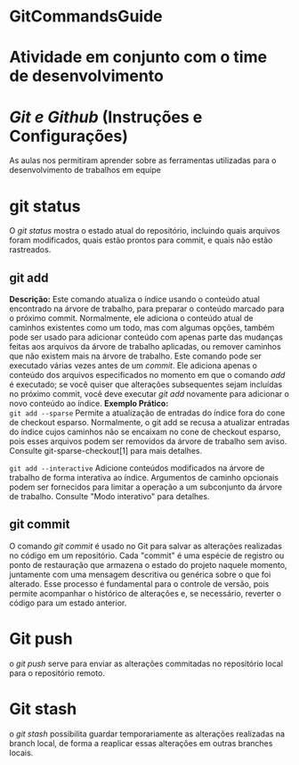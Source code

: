 # GitCommandsGuide
# Atividade em conjunto com o time de desenvolvimento

# *Git e Github* (Instruções e Configurações)
As aulas nos permitiram aprender sobre as ferramentas utilizadas para o desenvolvimento de trabalhos em equipe

# git status
O *git status* mostra o estado atual do repositório, incluindo quais arquivos foram modificados, quais estão prontos para commit, e quais não estão rastreados.

## git add
**Descrição:** Este comando atualiza o índice usando o conteúdo atual encontrado na árvore de trabalho, para preparar o conteúdo marcado para o próximo commit. 
Normalmente, ele adiciona o conteúdo atual de caminhos existentes como um todo, mas com algumas opções, também pode ser usado para adicionar conteúdo com apenas 
parte das mudanças feitas aos arquivos da árvore de trabalho aplicadas, ou remover caminhos que não existem mais na árvore de trabalho.
Este comando pode ser executado várias vezes antes de um *commit*. Ele adiciona apenas o conteúdo dos arquivos especificados no momento em que o comando *add* é executado; 
se você quiser que alterações subsequentes sejam incluídas no próximo commit, você deve executar *git add* novamente para adicionar o novo conteúdo ao índice.
**Exemplo Prático:**    
```git add --sparse``` Permite a atualização de entradas do índice fora do cone de checkout esparso. Normalmente, o git add se recusa a atualizar entradas do índice 
cujos caminhos não se encaixam no cone de checkout esparso, pois esses arquivos podem ser removidos da árvore de trabalho sem aviso. Consulte git-sparse-checkout[1] 
para mais detalhes.

```git add --interactive``` Adicione conteúdos modificados na árvore de trabalho de forma interativa ao índice. Argumentos de caminho opcionais podem ser fornecidos 
para limitar a operação a um subconjunto da árvore de trabalho. Consulte "Modo interativo" para detalhes.

## git commit
O comando *git commit* é usado no Git para salvar as alterações realizadas no código em um repositório. Cada "commit" é uma espécie de registro ou ponto de restauração que armazena o estado do projeto naquele momento, juntamente com uma mensagem descritiva ou genérica sobre o que foi alterado. Esse processo é fundamental para o controle de versão, pois permite acompanhar o histórico de alterações e, se necessário, reverter o código para um estado anterior.

# Git push
o *git push* serve para enviar as alterações commitadas no repositório local para o repositório remoto.

# Git stash
o *git stash* possibilita guardar temporariamente as alterações realizadas na branch local, de forma a reaplicar essas alterações em outras branches locais.